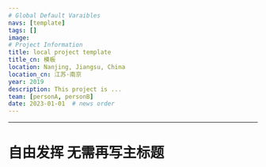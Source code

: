 ```yaml
---
# Global Default Varaibles
navs: [template]
tags: []
image: 
# Project Information
title: local project template
title_cn: 模板
location: Nanjing, Jiangsu, China
location_cn: 江苏·南京
year: 2019
description: This project is ... 
team: [personA, personB]
date: 2023-01-01  # news order
---
```


---

# 自由发挥 无需再写主标题
